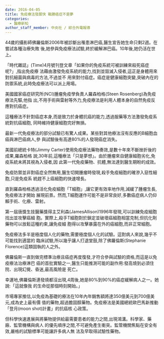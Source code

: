 ```yaml
---
date: 2016-04-05
title: 免疫療法發展快 戰勝癌症不是夢
categories:
  - 醫療新知
author_staff_member: 中央社 / 綜合外電報導
---
```

44歲的攝影師佛羅倫斯2006年被診斷出罹患淋巴癌,醫生宣告她生命只剩2週。在嘗試各種治療失敗
後,她參與免疫療法試驗,終於緩解淋巴癌。10年後,她仍活在世上。  

「時代雜誌」(Time)4月號刊登文章「如果你的免疫系統可被訓練來殺死癌症呢?」,指出免疫療
法藉由激發免疫系統的能力,找到並毀滅入侵者,這正是身體用來對抗細菌與病毒的方法,不過並不
用來對付癌症。癌症是健康細胞突變,突破內在的防禦系統,此時免疫療法可以派上用場。  

美國國家癌症研究所(NCI)腫瘤免疫學負責人羅森柏格(Steen Rosenberg)為免疫療法先驅,他指
出,不用手術與雷射等外力,免疫療法是利用人體本身的自然免疫反應對抗癌症。  

這種療法不針對癌症本身,而是致力於身體抗癌的能力,透過服藥等方法激發免疫系統對抗癌細胞,
同時維持健康細胞完好無損。  

最新一代免疫療法的部分試驗已有驚人成果。某些對其他療法沒有反應的B細胞血癌與淋巴癌病人,參
與試驗後有高達80%的人發現癌症消失。  

美國前總統卡特(Jimmy Carter)使用免疫療法藥物奏效,是數十年來不斷挫折後的成果,羅森柏格
說,30年前,這種療法「只是夢想」。由於腫瘤來自健康細胞劣化,免疫系統未將其視為入侵者,因
此第一代免疫藥物、抗體,無法達到醫生期盼的成效。  

免疫防禦並非對癌症全然無用,醫生切開腫瘤時發現,殺手免疫細胞的確滲入惡性細胞,只是免疫系
統趕不上癌細胞的快速增長。  

直到羅森柏格透過活化免疫細胞「T細胞」,讓它更有效率地作用,減緩了腫瘤生長,免疫療法才開始
展現前景。然而,T細胞運作可能不是非常良好,多數癌症病人仍仰賴手術、化療、雷射。  

第一屆唐獎生技醫藥獎得主艾利森(JamesAllison)1996年發現,可以訓練免疫細胞找出並攻擊癌細
胞。實際上,殺手T細胞對於鎖定並破壞癌細胞相當克制,但抗化劑藥物可以放鬆這種約束,讓免疫細
胞得以攻擊暴露在外的癌細胞,而非正常細胞。  

免疫療法多半是極度個人化的藥物,需要極度個人化的試驗。這對病人來說,幾乎不可能找到適當的
臨床試驗,所以幾乎讓人打退堂鼓,除了佛羅倫斯(Stephanie Florence)這類固執的人之外。  

佛羅倫斯一直到做完標準治療且癌症再度復發,才符合參與試驗的資格,而這是以免疫療法治療淋巴
癌的首批實驗之一,醫生只能推測可能的副作用:發高燒到必須住院、出現幻覺、昏迷,最高風險是
死亡。  

幸運地,佛羅倫斯連發燒都沒出現,4周後,她是80%到90%的癌症緩解病人之一。她說:「這就像我
的生命從那個時刻開始。」  

市場專家推估,以免疫為基礎的療法在10年內年銷售額將達350億美元到700億美元,成為史上最有價
值的藥物,超過膽固醇藥物。免疫療法是美國總統歐巴馬新推動「登月(moon shot)計畫」的抗癌核
心政策。  

但科學快速進展與將藥物提供給最需要患者的能力之間,出現鴻溝。科學家、藥廠、監管機構與病人
的優先順序之間,不可避免產生衝突。監管機關焦點在安全有效,嚴格的試驗標準可能讓許多病人無
法及早取得試驗性藥物。  
